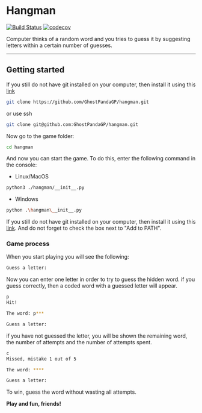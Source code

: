 # Hangman
[![Build Status](https://travis-ci.com/GhostPandaGP/hangman.svg?branch=master)](https://travis-ci.com/GhostPandaGP/hangman)
[![codecov](https://codecov.io/gh/GhostPandaGP/hangman/branch/master/graph/badge.svg?token=E3UY6PX8XO)](https://codecov.io/gh/GhostPandaGP/hangman)

Computer thinks of a random word and you tries to guess
it by suggesting letters within a certain number of guesses. 

----

## Getting started

If you still do not have git installed on your computer, then install it using this [link](https://git-scm.com/download/win)
```bash
git clone https://github.com/GhostPandaGP/hangman.git
```
or use ssh
```bash
git clone git@github.com:GhostPandaGP/hangman.git
```
Now go to the game folder:
```bash
cd hangman
```
And now you can start the game.
To do this, enter the following command in the console:
- Linux/MacOS
```bash
python3 ./hangman/__init__.py
```
- Windows
```bash
python .\hangman\__init__.py
```
If you still do not have git installed on your computer, then install it using this [link](https://www.python.org/downloads/windows/). And do not forget to check the box next to "Add to PATH".

### Game process

When you start playing you will see the following:
```bash
Guess a letter:
```
Now you can enter one letter in order to try to guess the hidden word. if you guess correctly, then a coded word with a guessed letter will appear.
```bash
p
Hit!

The word: p***

Guess a letter:
```
if you have not guessed the letter, you will be shown the remaining word, the number of attempts and the number of attempts spent.
```bash
с
Missed, mistake 1 out of 5

The word: ****

Guess a letter:
```
 To win, guess the word without wasting all attempts.
 
 **Play and fun, friends!**
